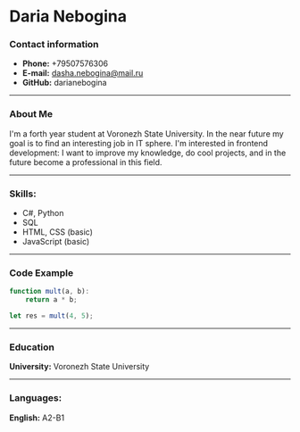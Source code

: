 # Daria Nebogina

### Contact information
+ **Phone:** +79507576306
+ **E-mail:** dasha.nebogina@mail.ru
+ **GitHub:** darianebogina

---
### About Me
I'm a forth year student at Voronezh State University. In the near future my goal is to find an interesting job in IT sphere. I'm interested in frontend development: I want to improve my knowledge, do cool projects, and in the future become a professional in this field.

---
### Skills:
+ C#, Python
+ SQL
+ HTML, CSS (basic)
+ JavaScript (basic)

---
### Code Example

```JavaScript
function mult(a, b):
    return a * b;

let res = mult(4, 5);
```

---
### Education
**University:** Voronezh State University

---
### Languages:
**English:** A2-B1
